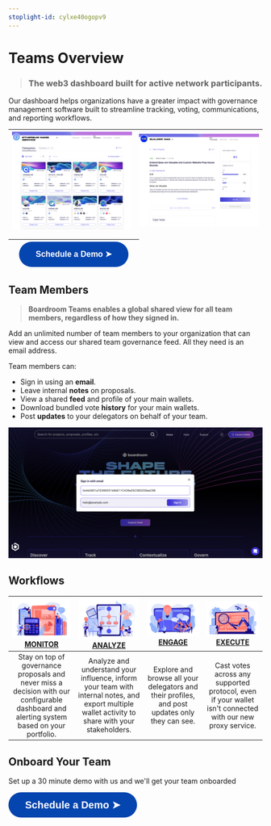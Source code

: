 ```yaml
---
stoplight-id: cylxe40ogopv9
---
```


# Teams Overview
<!-- theme: info -->
> ### The web3 dashboard built for active network participants.

Our dashboard helps organizations have a greater impact with governance management software built to streamline tracking, voting, communications, and reporting workflows.

| ![image.png](../../assets/images/image-35.png) |![image.png](../../assets/images/image-42.png)|
|    :----:   |    :----:   |

| |<a href="https://calendly.com/kevinnielsen/boardroom-teams-overview"><button style="all:unset;font-family:Helvetica,Arial,sans-serif;display:inline-block;max-width:100%;white-space:nowrap;overflow:hidden;text-overflow:ellipsis;background-color:#0445AF;color:#FFFFFF;font-size:16px;border-radius:25px;padding:0 33px;font-weight:bold;height:50px;cursor:pointer;line-height:50px;text-align:center;margin:0;text-decoration:none;">Schedule a Demo ➤</button><a/> | |
|   :----:   |    :----:   |    :----:   |  


## Team Members
> **Boardroom Teams enables a global shared view for all team members, regardless of how they signed in.**

Add an unlimited number of team members to your organization that can view and access our shared team governance feed. All they need is an email address.

Team members can:

- Sign in using an **email**.
- Leave internal **notes** on proposals.
- View a shared **feed** and profile of your main wallets.
- Download bundled vote **history** for your main wallets.
- Post **updates** to your delegators on behalf of your team. 

![image.png](../../assets/images/image-84.png)


## Workflows
|![image.png](../../assets/images/image-76.png)[**MONITOR**](2-Voting.md)|![image.png](../../assets/images/image-75.png)[**ANALYZE**](4-Profile.md)|![image.png](../../assets/images/image-73.png)[**ENGAGE**](3-Delegation.md)|![image.png](../../assets/images/image-78.png)[**EXECUTE**](2-Voting.md)|
|   :----:         |    :----:   |   :----:   |   :----:    |
| Stay on top of governance proposals and never miss a decision with our configurable dashboard and alerting system based on your portfolio. | Analyze and understand your influence, inform your team with internal notes, and export multiple wallet activity to share with your stakeholders. | Explore and browse all your delegators and their profiles, and post updates only they can see.  | Cast votes across any supported protocol, even if your wallet isn't connected with our new proxy service. |

## Onboard Your Team
Set up a 30 minute demo with us and we'll get your team onboarded 

<a href="https://docs.boardroom.io/docs/documentation/d38s5vzb9qion-partner-with-boardroom"><button style="all:unset;font-family:Helvetica,Arial,sans-serif;display:inline-block;max-width:100%;white-space:nowrap;overflow:hidden;text-overflow:ellipsis;background-color:#0445AF;color:#FFFFFF;font-size:20px;border-radius:25px;padding:0 33px;font-weight:bold;height:50px;cursor:pointer;line-height:50px;text-align:center;margin:0;text-decoration:none;">Schedule a Demo ➤</button><a/>